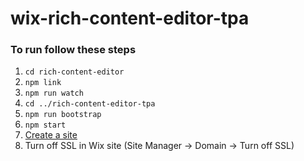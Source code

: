 # wix-rich-content-editor-tpa

### To run follow these steps

1. `cd rich-content-editor`
2. `npm link`
3. `npm run watch`
4. `cd ../rich-content-editor-tpa`
5. `npm run bootstrap`
6. `npm start`
7. [Create a site](https://editor.wix.com/html/editor/web/renderer/new?metaSiteId=2f5a38ee-e1bf-4a2d-a169-8e9670dd4cb0&siteId=c54249f0-9878-4464-9dc0-5cc938a097e4&editorSessionId=51CE9E72-1F65-4FC8-9CA6-A15ABFBFD4D6&appDefinitionId=14fdf16b-a90f-8657-1f3a-e7a0a366fa24&openpanel=market)
8. Turn off SSL in Wix site (Site Manager -> Domain -> Turn off SSL)
